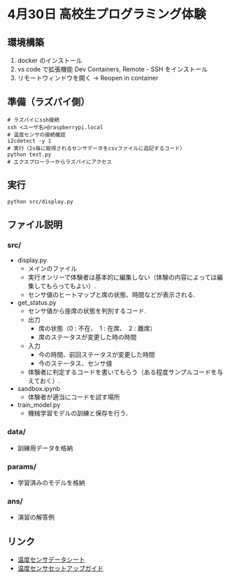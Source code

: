 # 4月30日 高校生プログラミング体験
## 環境構築
1. docker のインストール
2. vs code で拡張機能 Dev Containers, Remote - SSH をインストール
3. リモートウィンドウを開く → Reopen in container
## 準備（ラズパイ側）
```
# ラズパイにssh接続
ssh <ユーザ名>@raspberrypi.local
# 温度センサの接続確認
i2cdetect -y 1
# 実行（2s毎に取得されるセンサデータをcsvファイルに追記するコード）
python test.py
# エクスプローラーからラズパイにアクセス
```
## 実行

```
python src/display.py
```

## ファイル説明

### src/
- display.py
  - メインのファイル
  - 実行オンリーで体験者は基本的に編集しない（体験の内容によっては編集してもらってもよい）.
  - センサ値のヒートマップと席の状態、時間などが表示される.
- get_status.py
  - センサ値から座席の状態を判別するコード.
  - 出力
    - 席の状態（0 : 不在、　1 : 在席、　2 : 離席）
    - 席のステータスが変更した時の時間
  - 入力
    - 今の時間、前回ステータスが変更した時間
    - 今のステータス、センサ値
  - 体験者に判定するコードを書いてもらう（ある程度サンプルコードを与えておく）.
- sandbox.ipynb
  - 体験者が適当にコードを試す場所
- train_model.py
  - 機械学習モデルの訓練と保存を行う．
### data/
- 訓練用データを格納
### params/
- 学習済みのモデルを格納
### ans/
- 演習の解答例
## リンク
- [温度センサデータシート](https://omronfs.omron.com/ja_JP/ecb/products/pdf/d6t_new.pdf)
- [温度センサセットアップガイド](https://docs.google.com/document/d/1fm1A4y2_XXyt_r_MGgmAdpNswXAutFpxiaugDuM-L6w/edit?usp=sharing)
